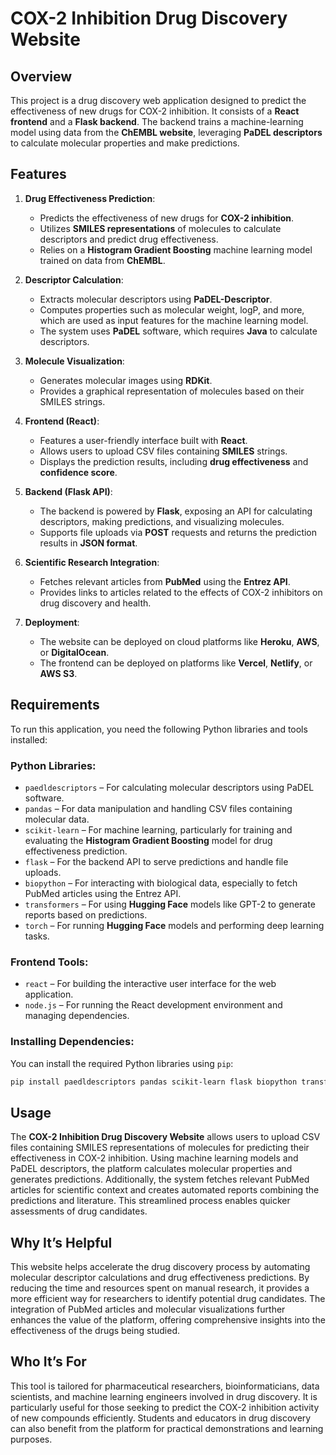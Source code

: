 # COX-2 Inhibition Drug Discovery Website

## Overview
This project is a drug discovery web application designed to predict the effectiveness of new drugs for COX-2 inhibition. It consists of a **React frontend** and a **Flask backend**. The backend trains a machine-learning model using data from the **ChEMBL website**, leveraging **PaDEL descriptors** to calculate molecular properties and make predictions.


## **Features**

1. **Drug Effectiveness Prediction**:
   - Predicts the effectiveness of new drugs for **COX-2 inhibition**.
   - Utilizes **SMILES representations** of molecules to calculate descriptors and predict drug effectiveness.
   - Relies on a **Histogram Gradient Boosting** machine learning model trained on data from **ChEMBL**.

2. **Descriptor Calculation**:
   - Extracts molecular descriptors using **PaDEL-Descriptor**.
   - Computes properties such as molecular weight, logP, and more, which are used as input features for the machine learning model.
   - The system uses **PaDEL** software, which requires **Java** to calculate descriptors.

3. **Molecule Visualization**:
   - Generates molecular images using **RDKit**.
   - Provides a graphical representation of molecules based on their SMILES strings.

4. **Frontend (React)**:
   - Features a user-friendly interface built with **React**.
   - Allows users to upload CSV files containing **SMILES** strings.
   - Displays the prediction results, including **drug effectiveness** and **confidence score**.

5. **Backend (Flask API)**:
   - The backend is powered by **Flask**, exposing an API for calculating descriptors, making predictions, and visualizing molecules.
   - Supports file uploads via **POST** requests and returns the prediction results in **JSON format**.

6. **Scientific Research Integration**:
   - Fetches relevant articles from **PubMed** using the **Entrez API**.
   - Provides links to articles related to the effects of COX-2 inhibitors on drug discovery and health.

7. **Deployment**:
   - The website can be deployed on cloud platforms like **Heroku**, **AWS**, or **DigitalOcean**.
   - The frontend can be deployed on platforms like **Vercel**, **Netlify**, or **AWS S3**.

## **Requirements**

To run this application, you need the following Python libraries and tools installed:

### **Python Libraries**:

- `paedldescriptors` – For calculating molecular descriptors using PaDEL software.
- `pandas` – For data manipulation and handling CSV files containing molecular data.
- `scikit-learn` – For machine learning, particularly for training and evaluating the **Histogram Gradient Boosting** model for drug effectiveness prediction.
- `flask` – For the backend API to serve predictions and handle file uploads.
- `biopython` – For interacting with biological data, especially to fetch PubMed articles using the Entrez API.
- `transformers` – For using **Hugging Face** models like GPT-2 to generate reports based on predictions.
- `torch` – For running **Hugging Face** models and performing deep learning tasks.

### **Frontend Tools**:

- `react` – For building the interactive user interface for the web application.
- `node.js` – For running the React development environment and managing dependencies.

### **Installing Dependencies**:

You can install the required Python libraries using `pip`:

```bash
pip install paedldescriptors pandas scikit-learn flask biopython transformers torch
```
## **Usage**

The **COX-2 Inhibition Drug Discovery Website** allows users to upload CSV files containing SMILES representations of molecules for predicting their effectiveness in COX-2 inhibition. Using machine learning models and PaDEL descriptors, the platform calculates molecular properties and generates predictions. Additionally, the system fetches relevant PubMed articles for scientific context and creates automated reports combining the predictions and literature. This streamlined process enables quicker assessments of drug candidates.



## **Why It’s Helpful**

This website helps accelerate the drug discovery process by automating molecular descriptor calculations and drug effectiveness predictions. By reducing the time and resources spent on manual research, it provides a more efficient way for researchers to identify potential drug candidates. The integration of PubMed articles and molecular visualizations further enhances the value of the platform, offering comprehensive insights into the effectiveness of the drugs being studied.



## **Who It’s For**

This tool is tailored for pharmaceutical researchers, bioinformaticians, data scientists, and machine learning engineers involved in drug discovery. It is particularly useful for those seeking to predict the COX-2 inhibition activity of new compounds efficiently. Students and educators in drug discovery can also benefit from the platform for practical demonstrations and learning purposes.

